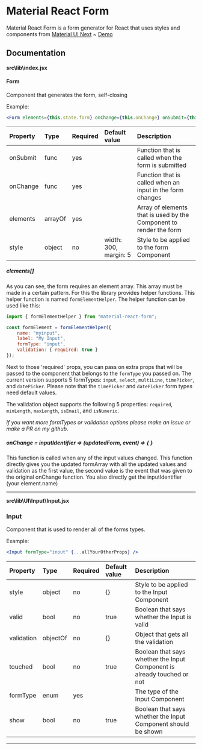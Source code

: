 # Material React Form

Material React Form is a form generator for React that
uses styles and components from
[Material UI Next](https://material-ui-next.com/) ~
[Demo](https://nobobo1234.github.io/material-react-form)

## Documentation

**src\lib\index.jsx**

#### Form

Component that generates the form, self-closing

Example:

```jsx
<Form elements={this.state.form} onChange={this.onChange} onSubmit={this.onSubmit} />
```

| Property | Type    | Required | Default value         | Description                                                        |
| :------- | :------ | :------- | :-------------------- | :----------------------------------------------------------------- |
| onSubmit | func    | yes      |                       | Function that is called when the form is submitted                 |
| onChange | func    | yes      |                       | Function that is called when an input in the form changes          |
| elements | arrayOf | yes      |                       | Array of elements that is used by the Component to render the form |
| style    | object  | no       | width: 300, margin: 5 | Style to be applied to the form Component                          |

##### elements[]

As you can see, the form requires an element array.
This array must be made in a certain pattern. For this the library
provides helper functions. This helper function is named `formElementHelper`.
The helper function can be used like this:

```jsx
import { formElementHelper } from "material-react-form";

const formElement = formElementHelper({
    name: "myinput",
    label: "My Input",
    formType: "input",
    validation: { required: true }
});
```

Next to those 'required' props, you can pass on extra props that will be passed to the component that belongs
to the `formType` you passed on. The current version supports 5 formTypes: `input`, `select`, `multiLine`,
`timePicker`, and `datePicker`. Please note that the `timePicker` and `datePicker` form types need default values.

The validation object supports the following 5 properties: `required`, `minLength`, `maxLength`, `isEmail`, and `isNumeric`.

_If you want more formTypes or validation options please make an issue or make a PR on my github_.

##### onChange = inputIdentifier => (updatedForm, event) => { }

This function is called when any of the input values changed. This function directly gives you the updated formArray
with all the updated values and validation as the first value, the second value is the event that was given to the
original onChange function. You also directly get the inputIdentifier (your element.name)

---

**src\lib\UI\Input\Input.jsx**

### Input

Component that is used to render all of the forms types.

Example:

```jsx
<Input formType="input" {...allYourOtherProps} />
```

| Property   | Type     | Required | Default value | Description                                                             |
| :--------- | :------- | :------- | :------------ | :---------------------------------------------------------------------- |
| style      | object   | no       | {}            | Style to be applied to the Input Component                              |
| valid      | bool     | no       | true          | Boolean that says whether the Input is valid                            |
| validation | objectOf | no       | {}            | Object that gets all the validation                                     |
| touched    | bool     | no       | true          | Boolean that says whether the Input Component is already touched or not |
| formType   | enum     | yes      |               | The type of the Input Component                                         |
| show       | bool     | no       | true          | Boolean that says whether the Input Component should be shown           |

---
